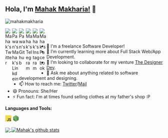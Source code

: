## Hola, I'm [Mahak Makharia!](https://mahak.me) 👋

<p align="left"> <img src="https://komarev.com/ghpvc/?username=mahakmakharia&label=Views&color=blue&style=plastic" alt="mahakmakharia" /> </p>

<a href="https://twitter.com/mahakmakharia">
  <img align="left" alt="Mahak's Twitter" width="22px" src="https://cdn.jsdelivr.net/npm/simple-icons@v3/icons/twitter.svg" />
</a>
<a href="https://linkedin.com/in/mahakmakharia">
  <img align="left" alt="Pawan'sMahak's Linkdein" width="22px" src="https://cdn.jsdelivr.net/npm/simple-icons@v3/icons/linkedin.svg" />
</a>
<a href="https://github.com/mahakmakharia">
  <img align="left" alt="Pawan's Github" width="22px" src="https://cdn.jsdelivr.net/npm/simple-icons@v3/icons/github.svg" />
</a>
<a href="https://t.me/mahakmakharia">
  <img align="left" alt="Mahak's Telegram" width="22px" src="https://cdn.jsdelivr.net/npm/simple-icons@v3/icons/telegram.svg" />
</a>
<a href="https://instagram.com/mahakmakharia/">
  <img align="left" alt="Mahak's Instagram" width="22px" src="https://cdn.jsdelivr.net/npm/simple-icons@v3/icons/instagram.svg" />
</a>
<a href="https://www.facebook.com/mahakmakharia/">
  <img align="left" alt="Mahak's Facebook" width="22px" src="https://cdn.jsdelivr.net/npm/simple-icons@v3/icons/facebook.svg" />
</a>

<br/>
<br/>



- 🔭 I'm a freelance Software Developer!
- 🌱 I’m currently learning more about Full Stack Web/App Development.
- 👯 I’m looking to collaborate for my venture [The Designer Dev](https://instagram.com/thedesignerdev_).
- 💬 Ask me about anything related to software development and designing.
- 📫 How to reach me: [Twitter](https://twitter.com/mahakmakharia)/[Mail](mailto:mahakmakharia@gmail.com)
- 😄 Pronouns: She/Her
- ⚡ Fun fact: I'm at times found selling clothes at my father's shop :P


**Languages and Tools:**  

<code><img height="20" src="https://raw.githubusercontent.com/github/explore/80688e429a7d4ef2fca1e82350fe8e3517d3494d/topics/javascript/javascript.png"></code>
<code><img height="20" src="https://raw.githubusercontent.com/github/explore/80688e429a7d4ef2fca1e82350fe8e3517d3494d/topics/nodejs/nodejs.png"></code>    

<a href="https://github.com/mahakmakharia">
  <img align="center" src="https://github-readme-stats.vercel.app/api/top-langs/?username=mahakmakharia&theme=light&hide_langs_below=1" />
</a>
<a href="https://github.com/mahakmakharia">
 <img align="center" src="https://github-readme-stats.vercel.app/api?username=mahakmakharia&show_icons=true&theme=light&line_height=27" alt="Mahak's github stats"/>
</a>
